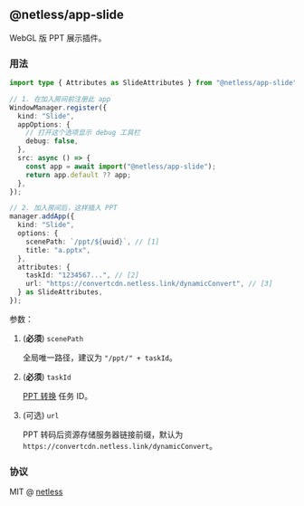 ## @netless/app-slide

WebGL 版 PPT 展示插件。

### 用法

```ts
import type { Attributes as SlideAttributes } from "@netless/app-slide";

// 1. 在加入房间前注册此 app
WindowManager.register({
  kind: "Slide",
  appOptions: {
    // 打开这个选项显示 debug 工具栏
    debug: false,
  },
  src: async () => {
    const app = await import("@netless/app-slide");
    return app.default ?? app;
  },
});

// 2. 加入房间后，这样插入 PPT
manager.addApp({
  kind: "Slide",
  options: {
    scenePath: `/ppt/${uuid}`, // [1]
    title: "a.pptx",
  },
  attributes: {
    taskId: "1234567...", // [2]
    url: "https://convertcdn.netless.link/dynamicConvert", // [3]
  } as SlideAttributes,
});
```

参数：

1. (**必须**) `scenePath`

   全局唯一路径，建议为 `"/ppt/" + taskId`。

2. (**必须**) `taskId`

   [PPT 转换](https://developer.netless.link/server-en/home/server-conversion) 任务 ID。

3. (可选) `url`

   PPT 转码后资源存储服务器链接前缀，默认为 `https://convertcdn.netless.link/dynamicConvert`。

### 协议

MIT @ [netless](https://github.com/netless-io)
